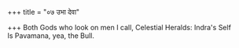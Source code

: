 +++
title = "०७ उभा देवा"

+++
Both Gods who look on men I call, Celestial Heralds: Indra's Self  
     Is Pavamana, yea, the Bull.